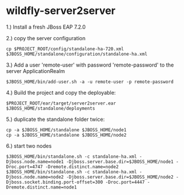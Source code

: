 # wildfly-server2server

1.) Install a fresh JBoss EAP 7.2.0

2.) copy the server configuration

    cp $PROJECT_ROOT/config/standalone-ha-720.xml $JBOSS_HOME/standalone/configuration/standalone-ha.xml
     
3.) Add a user 'remote-user' with password 'remote-password' to the server ApplicationRealm

    $JBOSS_HOME/bin/add-user.sh -a -u remote-user -p remote-password

4.) Build the project and copy the deployable:

    $PROJECT_ROOT/ear/target/server2server.ear $JBOSS_HOME/standalone/deployments
    
5.) duplicate the standalone folder twice:

    cp -a $JBOSS_HOME/standalone $JBOSS_HOME/node1
    cp -a $JBOSS_HOME/standalone $JBOSS_HOME/node2
    
6.) start two nodes

    $JBOSS_HOME/bin/standalone.sh -c standalone-ha.xml -Djboss.node.name=node1 -Djboss.server.base.dir=$JBOSS_HOME/node1 -Droc.port=4747 -Dremote.distinct.name=node2
    $JBOSS_HOME/bin/standalone.sh -c standalone-ha.xml -Djboss.node.name=node2 -Djboss.server.base.dir=$JBOSS_HOME/node2 -Djboss.socket.binding.port-offset=300 -Droc.port=4447 -Dremote.distinct.name=node1
